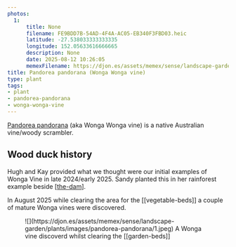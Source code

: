 ```yaml
---
photos:
  1:
      title: None
      filename: FE9BDD7B-54AD-4F4A-AC05-EB340F3FBD03.heic
      latitude: -27.538033333333335
      longitude: 152.05633616666665
      description: None
      date: 2025-08-12 10:26:05
      memexFilename: https://djon.es/assets/memex/sense/landscape-garden/plants/images/pandorea-pandorana/1.jpeg
title: Pandorea pandorana (Wonga Wonga vine)
type: plant
tags:
- plant
- pandorea-pandorana
- wonga-wonga-vine
---
```


[Pandorea pandorana](https://en.wikipedia.org/wiki/Pandorea_pandorana) (aka Wonga Wonga vine) is a native Australian vine/woody scrambler.


## Wood duck history

Hugh and Kay provided what we thought were our initial examples of Wonga Vine in late 2024/early 2025. Sandy planted this in her rainforest example beside [[the-dam]].

In August 2025 while clearing the area for the [[vegetable-beds]] a couple of mature Wonga vines were discovered.

<figure markdown>
![](https://djon.es/assets/memex/sense/landscape-garden/plants/images/pandorea-pandorana/1.jpeg)
<caption>A Wonga vine discoverd whilst clearing the [[garden-beds]]</caption>
</figure>




[//begin]: # "Autogenerated link references for markdown compatibility"
[the-dam]: ../the-dam "The Dam"
[garden-beds]: ../garden-beds "Garden Beds"
[//end]: # "Autogenerated link references"